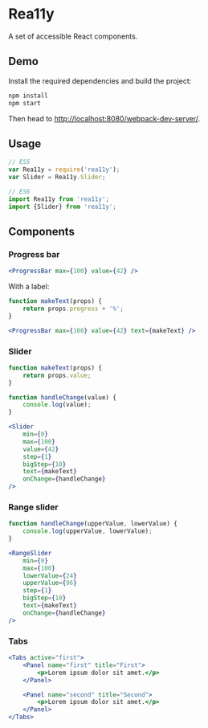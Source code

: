 Rea11y
========

A set of accessible React components.

Demo
----

Install the required dependencies and build the project:

```sh
npm install
npm start
```

Then head to [http://localhost:8080/webpack-dev-server/](http://localhost:8080/webpack-dev-server/).

Usage
-----

```jsx
// ES5
var Rea11y = require('rea11y');
var Slider = Rea11y.Slider;

// ES6
import Rea11y from 'rea11y';
import {Slider} from 'rea11y';
```

Components
----------

### Progress bar

```jsx
<ProgressBar max={100} value={42} />
```

With a label:

```jsx
function makeText(props) {
	return props.progress + '%';
}

<ProgressBar max={100} value={42} text={makeText} />
```

### Slider

```jsx
function makeText(props) {
	return props.value;
}

function handleChange(value) {
	console.log(value);
}

<Slider
	min={0}
	max={100}
	value={42}
	step={1}
	bigStep={10}
	text={makeText}
	onChange={handleChange}
/>
```

### Range slider

```jsx
function handleChange(upperValue, lowerValue) {
	console.log(upperValue, lowerValue);
}

<RangeSlider
	min={0}
	max={100}
	lowerValue={24}
	upperValue={96}
	step={1}
	bigStep={10}
	text={makeText}
	onChange={handleChange}
/>
```

### Tabs

```jsx
<Tabs active="first">
	<Panel name="first" title="First">
		<p>Lorem ipsum dolor sit amet.</p>
	</Panel>

	<Panel name="second" title="Second">
		<p>Lorem ipsum dolor sit amet.</p>
	</Panel>
</Tabs>
```
